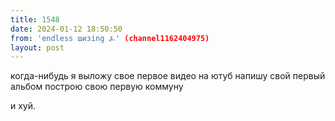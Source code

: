 ```yaml
---
title: 1548
date: 2024-01-12 18:50:50
from: 'endless шизing ⍼' (channel1162404975)
layout: post
---
```


когда-нибудь я выложу свое первое видео на ютуб
напишу свой первый альбом
построю свою первую коммуну

и хуй.
